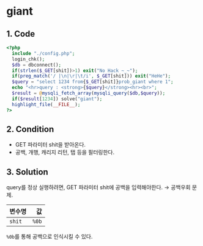 # giant

## 1. Code
```php
<?php 
  include "./config.php"; 
  login_chk(); 
  $db = dbconnect(); 
  if(strlen($_GET[shit])>1) exit("No Hack ~_~"); 
  if(preg_match('/ |\n|\r|\t/i', $_GET[shit])) exit("HeHe"); 
  $query = "select 1234 from{$_GET[shit]}prob_giant where 1"; 
  echo "<hr>query : <strong>{$query}</strong><hr><br>"; 
  $result = @mysqli_fetch_array(mysqli_query($db,$query)); 
  if($result[1234]) solve("giant"); 
  highlight_file(__FILE__); 
?>
```

## 2. Condition
- GET 파라미터 shit을 받아온다.
- 공백, 개행, 캐리지 리턴, 탭 등을 필터링한다.

## 3. Solution
query를 정상 실행하려면, GET 파라미터 shit에 공백을 입력해야한다.
&rarr; 공백우회 문제.


변수명 | 값
---|---:
`shit` | `%0b`


`%0b`를 통해 공백으로 인식시킬 수 있다.